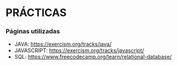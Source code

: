# PRÁCTICAS

### Páginas utilizadas
- JAVA: https://exercism.org/tracks/java/
- JAVASCRIPT: https://exercism.org/tracks/javascript/
- SQL: https://www.freecodecamp.org/learn/relational-database/
